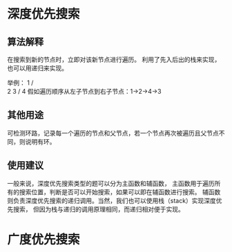 # 深度优先搜索

##  算法解释
在搜索到新的节点时，立即对该新节点进行遍历。
利用了先入后出的栈来实现，也可以用递归来实现。

举例：
	 1
	/ \
	2  3
   /
   4
假如遍历顺序从左子节点到右子节点：1->2->4->3 
 
## 其他用途
可检测环路，记录每一个遍历的节点和父节点，若一个节点再次被遍历且父节点不同，则说明有环。

## 使用建议
一般来说，深度优先搜索类型的题可以分为主函数和辅函数，
主函数用于遍历所有的搜索位置，判断是否可以开始搜索，如果可以即在辅函数进行搜索。
辅函数则负责深度优先搜索的递归调用。当然，我们也可以使用栈（stack）实现深度优先搜索，
但因为栈与递归的调用原理相同，而递归相对便于实现。


# 广度优先搜索


